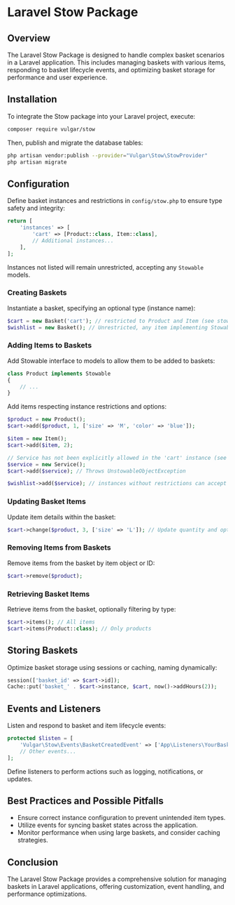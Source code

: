 
# Laravel Stow Package

## Overview
The Laravel Stow Package is designed to handle complex basket scenarios in a Laravel application. This includes managing baskets with various items, responding to basket lifecycle events, and optimizing basket storage for performance and user experience.


## Installation
To integrate the Stow package into your Laravel project, execute:
```bash
composer require vulgar/stow
```
Then, publish and migrate the database tables:
```bash
php artisan vendor:publish --provider="Vulgar\Stow\StowProvider"
php artisan migrate
```


## Configuration
Define basket instances and restrictions in `config/stow.php` to ensure type safety and integrity:
```php
return [
    'instances' => [
        'cart' => [Product::class, Item::class],
        // Additional instances...
    ],
];
```
Instances not listed will remain unrestricted, accepting any `Stowable` models.


### Creating Baskets
Instantiate a basket, specifying an optional type (instance name):
```php
$cart = new Basket('cart'); // restricted to Product and Item (see stow.php config)
$wishlist = new Basket(); // Unrestricted, any item implementing Stowable interface
```


### Adding Items to Baskets
Add Stowable interface to models to allow them to be added to baskets:
```php
class Product implements Stowable
{
    // ...
}
```

Add items respecting instance restrictions and options:
```php
$product = new Product();
$cart->add($product, 1, ['size' => 'M', 'color' => 'blue']);

$item = new Item();
$cart->add($item, 2);

// Service has not been explicitly allowed in the 'cart' instance (see stow.php config)
$service = new Service();
$cart->add($service); // Throws UnstowableObjectException

$wishlist->add($service); // instances without restrictions can accept any Stowable
```


### Updating Basket Items
Update item details within the basket:
```php
$cart->change($product, 3, ['size' => 'L']); // Update quantity and options
```


### Removing Items from Baskets
Remove items from the basket by item object or ID:
```php
$cart->remove($product);
```

### Retrieving Basket Items
Retrieve items from the basket, optionally filtering by type:
```php
$cart->items(); // All items
$cart->items(Product::class); // Only products
```


## Storing Baskets
Optimize basket storage using sessions or caching, naming dynamically:
```php
session(['basket_id' => $cart->id]);
Cache::put('basket_' . $cart->instance, $cart, now()->addHours(2));
```


## Events and Listeners
Listen and respond to basket and item lifecycle events:
```php
protected $listen = [
    'Vulgar\Stow\Events\BasketCreatedEvent' => ['App\Listeners\YourBasketCreatedListener'],
    // Other events...
];
```
Define listeners to perform actions such as logging, notifications, or updates.


## Best Practices and Possible Pitfalls
- Ensure correct instance configuration to prevent unintended item types.
- Utilize events for syncing basket states across the application.
- Monitor performance when using large baskets, and consider caching strategies.


## Conclusion
The Laravel Stow Package provides a comprehensive solution for managing baskets in Laravel applications, offering customization, event handling, and performance optimizations.
